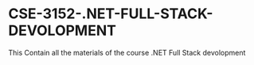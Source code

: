 # CSE-3152-.NET-FULL-STACK-DEVOLOPMENT
This Contain all the materials of the course .NET Full Stack devolopment
